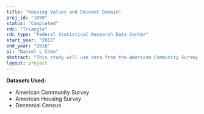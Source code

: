 ```yaml
---
title: "Housing Values and Eminent Domain"
proj_id: "1099"
status: "Completed"
rdc: "Triangle"
rdc_type: "Federal Statistical Research Data Center"
start_year: "2013"
end_year: "2016"
pi: "Daniel L Chen"
abstract: "This study will use data from the American Community Survey (ACS), American Housing Survey (AHS), and Decennial Censuses to examine the impact of eminent domain takings decisions on housing values in geographic areas affected by those decisions. Most of the empirical work in this field focuses on the relationship between property rights and investment in developing countries. Theoretical arguments exist as to how takings decisions might, on net, either increase or decrease housing values, yet relevant empirical work using U.S. data focuses on producing area-level estimates of housing value changes. In contrast, this research will take advantage of restricted-use household-level microdata to examine changes in individual housing values, producing more accurate estimates of the effects of takings decisions on housing values. This research will also assess alternative methods of imputing missing data in the AHS and assess the impact eminent domain law has on ACS and AHS data collection.  "
layout: project
---
```


**Datasets Used:**

  - American Community Survey 
  - American Housing Survey 
  - Decennial Census 

